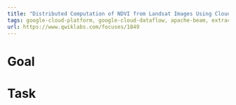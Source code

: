 ```yaml
---
title: "Distributed Computation of NDVI from Landsat Images Using Cloud Dataflow"
tags: google-cloud-platform, google-cloud-dataflow, apache-beam, extract-transform-load
url: https://www.qwiklabs.com/focuses/1849
---
```


# Goal


# Task
